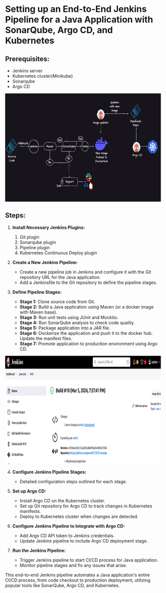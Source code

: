 # Setting up an End-to-End Jenkins Pipeline for a Java Application with SonarQube, Argo CD, and Kubernetes

## Prerequisites:
- Jenkins server
- Kubernetes cluster(Minikube)
- Sonarqube
- Argo CD

<img src="flow.png" width=850 height=350>

## Steps:

1. **Install Necessary Jenkins Plugins:**
   1. Git plugin
   2. Sonarqube plugin
   3. Pipeline plugin
   4. Kubernetes Continuous Deploy plugin

2. **Create a New Jenkins Pipeline:**
   - Create a new pipeline job in Jenkins and configure it with the Git repository URL for the Java application.
   - Add a Jenkinsfile to the Git repository to define the pipeline stages.

3. **Define Pipeline Stages:**
   - **Stage 1:** Clone source code from Git.
   - **Stage 2:** Build a Java application using Maven (or a docker image with Maven base).
   - **Stage 3:** Run unit tests using JUnit and Mockito.
   - **Stage 4:** Run SonarQube analysis to check code quality.
   - **Stage 5:** Package application into a JAR file.
   - **Stage 6:** Dockerize the application and push it to the docker hub. Update the manifest files.
   - **Stage 7:** Promote application to production environment using Argo CD.
  
<img src="jenkins.png" width=850 height=350>

4. **Configure Jenkins Pipeline Stages:**
   - Detailed configuration steps outlined for each stage.

5. **Set up Argo CD:**
   - Install Argo CD on the Kubernetes cluster.
   - Set up Git repository for Argo CD to track changes in Kubernetes manifests.
   - Deploy to Kubernetes cluster when changes are detected.

6. **Configure Jenkins Pipeline to Integrate with Argo CD:**
   - Add Argo CD API token to Jenkins credentials.
   - Update Jenkins pipeline to include Argo CD deployment stage.

7. **Run the Jenkins Pipeline:**
   - Trigger Jenkins pipeline to start CI/CD process for Java application.
   - Monitor pipeline stages and fix any issues that arise.

This end-to-end Jenkins pipeline automates a Java application's entire CI/CD process, from code checkout to production deployment, utilizing popular tools like SonarQube, Argo CD, and Kubernetes.
